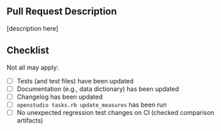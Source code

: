 ## Pull Request Description

[description here]

## Checklist

Not all may apply:

- [ ] Tests (and test files) have been updated
- [ ] Documentation (e.g., data dictionary) has been updated
- [ ] Changelog has been updated
- [ ] `openstudio tasks.rb update_measures` has been run
- [ ] No unexpected regression test changes on CI (checked comparison artifacts)
